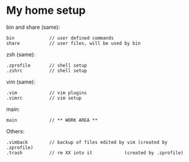 
# My home setup

bin and share (same):

    bin             // user defined commands
    share           // user files, will be used by bin

zsh (same):

    .zprofile       // shell setup
    .zshrc          // shell setup

vim (same):

    .vim            // vim plugins
    .vimrc          // vim setup

main:

    main            // ** WORK AREA **

Others:

    .vimback        // backup of files edited by vim (created by .zprofile)
    .trash          // rm XX into it            (created by .zprofile)

